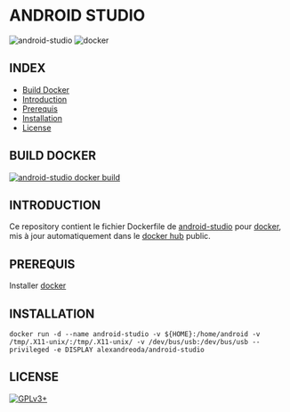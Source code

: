 # ANDROID STUDIO

![android-studio](https://raw.githubusercontent.com/oda-alexandre/android-studio/master/img/logo-android-studio.png) ![docker](https://raw.githubusercontent.com/oda-alexandre/android-studio/master/img/logo-docker.png)


## INDEX

- [Build Docker](#BUILD)
- [Introduction](#INTRODUCTION)
- [Prerequis](#PREREQUIS)
- [Installation](#INSTALLATION)
- [License](#LICENSE)


## BUILD DOCKER

[![android-studio docker build](https://img.shields.io/docker/build/alexandreoda/android-studio.svg)](https://hub.docker.com/r/alexandreoda/android-studio)


## INTRODUCTION

Ce repository contient le fichier Dockerfile de [android-studio](https://developer.android.com/studio) pour [docker](https://www.docker.com), mis à jour automatiquement dans le [docker hub](https://hub.docker.com/r/alexandreoda/android-studio/) public.


## PREREQUIS

Installer [docker](https://www.docker.com)


## INSTALLATION

```
docker run -d --name android-studio -v ${HOME}:/home/android -v /tmp/.X11-unix/:/tmp/.X11-unix/ -v /dev/bus/usb:/dev/bus/usb --privileged -e DISPLAY alexandreoda/android-studio
```


## LICENSE

[![GPLv3+](http://gplv3.fsf.org/gplv3-127x51.png)](https://github.com/oda-alexandre/android-studio/blob/master/LICENSE)
